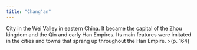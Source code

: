 ```yaml
---
title: "Chang'an"
---
```

City in the Wei Valley in eastern China. It became the capital of the Zhou kingdom and the Qin and early Han Empires. Its main features were imitated in the cities and towns that sprang up throughout the Han Empire. &gt;(p. 164)

